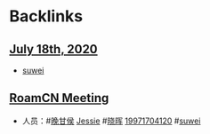 
# Backlinks
## [July 18th, 2020](<July 18th, 2020.md>)
- [suwei](<suwei.md>)

## [RoamCN Meeting](<RoamCN Meeting.md>)
- 人员：#[晚甘侯](<晚甘侯.md>) [Jessie](<Jessie.md>) #[晓晖](<晓晖.md>) [19971704120](<19971704120.md>) #[suwei](<suwei.md>)

